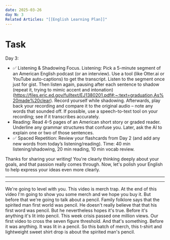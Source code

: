 ```yaml
---
date: 2025-03-26
day N: 3
Related Articles: "[[English Learning Plan]]"
---
```

# Task

Day 3: 
- ✅ Listening & Shadowing Focus. Listening: Pick a 5-minute segment of an American English podcast (or an interview). Use a tool (like Otter.ai or YouTube auto-captions) to get the transcript. Listen to the segment once just for gist. Then listen again, pausing after each sentence to shadow (repeat it, trying to mimic accent and intonation) (https://files.eric.ed.gov/fulltext/EJ1380201.pdf#:~:text=graduation,As%20made%20clear). Record yourself while shadowing. Afterwards, play back your recording and compare it to the original audio – note any words that sounded off. If possible, use a speech-to-text tool on your recording; see if it transcribes accurately. 
- Reading: Read 4–5 pages of an American short story or graded reader. Underline any grammar structures that confuse you. Later, ask the AI to explain one or two of those sentences. 
- ✅ Spaced Repetition: Review your flashcards from Day 2 (and add any new words from today’s listening/reading). Time: 40 min listening/shadowing, 20 min reading, 10 min vocab review.

Thanks for sharing your writing! You're clearly thinking deeply about your goals, and that passion really comes through. Now, let's polish your English to help express your ideas even more clearly.

---



---

We're going to level with you. This video is merch trap. At the end of this video I'm going to show you some merch and we hope you buy it. But before that we're going to talk about a pencil. Family folklore says that the spirited man first world was pencil. He doesn't really believe that that his first word was pencil. But he nevertheless hopes it's true. Before it's anything it's lit into pencil. This week crisis passed one million views. Our first video to cross the seven figure threshold. And that's something. Before it was anything. It was lit in a pencil. So this batch of merch, this t-shirt and lightweight sweet shirt drop is about the spirited man's pencil.